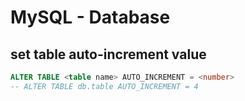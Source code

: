 
# MySQL - Database

## set table auto-increment value

```sql
ALTER TABLE <table name> AUTO_INCREMENT = <number>
-- ALTER TABLE db.table AUTO_INCREMENT = 4
```
